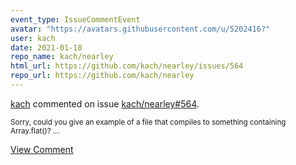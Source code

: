 ```yaml
---
event_type: IssueCommentEvent
avatar: "https://avatars.githubusercontent.com/u/5202416?"
user: kach
date: 2021-01-18
repo_name: kach/nearley
html_url: https://github.com/kach/nearley/issues/564
repo_url: https://github.com/kach/nearley
---
```


<a href='https://github.com/kach' target='_blank'>kach</a> commented on issue <a href='https://github.com/kach/nearley/issues/564' target='_blank'>kach/nearley#564</a>.

<small>Sorry, could you give an example of a file that compiles to something containing Array.flat()?...</small>

<a href='https://github.com/kach/nearley/issues/564' target='_blank'>View Comment</a>